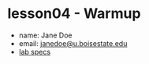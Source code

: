 # lesson04 - Warmup

- name: Jane Doe
- email: janedoe@u.boisestate.edu
- [lab specs](https://shanepanter.com/cs2/lessons/lesson04.html)
